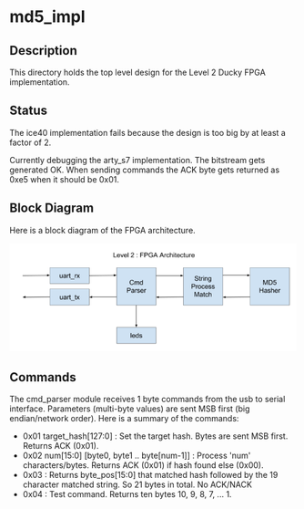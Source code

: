 # md5_impl

## Description

This directory holds the top level design for the Level 2 Ducky
FPGA implementation.

## Status

The ice40 implementation fails because the design is too big
by at least a factor of 2.

Currently debugging the arty_s7 implementation.  The
bitstream gets generated OK.  When sending commands
the ACK byte gets returned as 0xe5 when it should be
0x01.


## Block Diagram

Here is a block diagram of the FPGA architecture.

![FPGA_Architecture](images/Ducky_FPGA_Architecture.png)

## Commands

The cmd_parser module receives 1 byte commands from the
usb to serial interface.  Parameters (multi-byte values) are sent MSB first 
(big endian/network order).
Here is a summary of the commands:

* 0x01 target_hash[127:0] : Set the target hash.  Bytes are sent MSB first. Returns ACK (0x01).
* 0x02 num[15:0] [byte0, byte1 .. byte[num-1]] : Process 'num' characters/bytes. Returns ACK (0x01) if
  hash found else (0x00).
* 0x03 : Returns byte_pos[15:0] that matched hash followed by the 19 character matched string. So 21 bytes in total. No ACK/NACK
* 0x04 : Test command.  Returns ten bytes 10, 9, 8, 7, ... 1.




